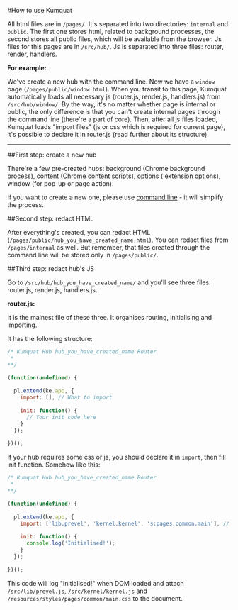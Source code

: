 #How to use Kumquat

All html files are in `/pages/`. It's separated into two directories: `internal` and `public`. The first one stores
html, related to background processes, the second stores all public files, which will be available from the browser. 
Js files for this pages are in `/src/hub/`. Js is separated into three files: router, render, handlers.

__For example:__

We've create a new hub with the command line. Now we have a `window` page (`/pages/public/window.html`). 
When you transit to this page, Kumquat automatically loads all necessary js 
(router.js, render.js, handlers.js) from `/src/hub/window/`. By the way, it's no matter whether page is internal or 
public, the only difference is that you can't create internal pages through the command line (there're a part of core). 
Then, after all js files loaded, Kumquat loads "import files" (js or css which is required for current page), it's 
possible to declare it in router.js (read further about its structure).

---

##First step: create a new hub

There're a few pre-created hubs: background (Chrome background process), content (Chrome content scripts), options (
extension options), window (for pop-up or page action). 

If you want to create a new one, please use 
[command line](https://github.com/chernikovalexey/Kumquat/blob/master/documentation/CommandLine.md) - 
it will simplify the process.

##Second step: redact HTML

After everything's created, you can redact HTML (`/pages/public/hub_you_have_created_name.html`). You can redact 
files from `/pages/internal` as well. But remember, that files created through the command line will be stored only
in `/pages/public/`.

##Third step: redact hub's JS

Go to `/src/hub/hub_you_have_created_name/` and you'll see three files: router.js, render.js, handlers.js. 

__router.js:__

It is the mainest file of these three. It organises routing, initialising and importing.

It has the following structure:

```javascript
/* Kumquat Hub hub_you_have_created_name Router
 * 
**/

(function(undefined) {
  
  pl.extend(ke.app, {
    import: [], // What to import
             
    init: function() {
      // Your init code here
    }
  });
  
})();
```

If your hub requires some css or js, you should declare it in `import`, then fill init function. Somehow like this:

```javascript
/* Kumquat Hub hub_you_have_created_name Router
 * 
**/

(function(undefined) {
  
  pl.extend(ke.app, {
    import: ['lib.prevel', 'kernel.kernel', 's:pages.common.main'], // What to import
             
    init: function() {
      console.log('Initialised!');
    }
  });
  
})();
```

This code will log "Initialised!" when DOM loaded and attach `/src/lib/prevel.js`, `/src/kernel/kernel.js` and 
`/resources/styles/pages/common/main.css` to the document.